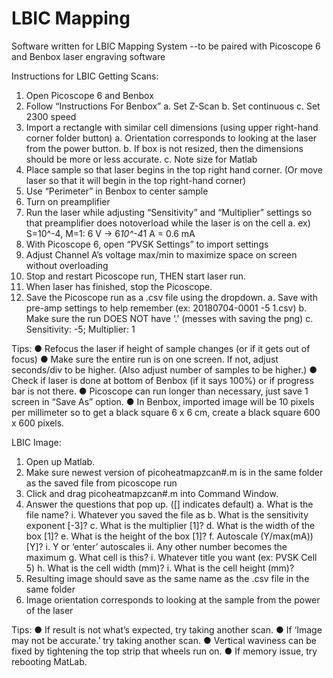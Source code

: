 # LBIC Mapping
Software written for LBIC Mapping System
  --to be paired with Picoscope 6 and Benbox laser engraving software

Instructions for LBIC
Getting Scans:
1. Open Picoscope 6 and Benbox
2. Follow “Instructions For Benbox”
  a. Set Z-Scan
  b. Set continuous
  c. Set 2300 speed
3. Import a rectangle with similar cell dimensions (using upper right-hand corner folder button)
  a. Orientation corresponds to looking at the laser from the power button.
  b. If box is not resized, then the dimensions should be more or less accurate.
  c. Note size for Matlab
4. Place sample so that laser begins in the top right hand corner. (Or move laser so that it will begin in the top right-hand corner)
5. Use “Perimeter” in Benbox to center sample
6. Turn on preamplifier
7. Run the laser while adjusting “Sensitivity” and “Multiplier” settings so that preamplifier does notoverload while the laser is on the cell
  a. ex) S=10^-4, M=1: 6 V → 6*10^-4*1 A = 0.6 mA
8. With Picoscope 6, open “PVSK Settings” to import settings
9. Adjust Channel A’s voltage max/min to maximize space on screen without overloading
10. Stop and restart Picoscope run, THEN start laser run.
11. When laser has finished, stop the Picoscope.
12. Save the Picoscope run as a .csv file using the dropdown.
  a. Save with pre-amp settings to help remember (ex: 20180704-0001 -5 1.csv)
  b. Make sure the run DOES NOT have ‘.’ (messes with saving the png)
  c. Sensitivity: -5; Multiplier: 1
 
 Tips:
● Refocus the laser if height of sample changes (or if it gets out of focus)
● Make sure the entire run is on one screen. If not, adjust seconds/div to be higher. (Also adjust number of samples to be higher.)
● Check if laser is done at bottom of Benbox (if it says 100%) or if progress bar is not there.
● Picoscope can run longer than necessary, just save 1 screen in “Save As” option.
● In Benbox, imported image will be 10 pixels per millimeter so to get a black square 6 x 6 cm, create a black square 600 x 600 pixels.

LBIC Image:
1. Open up Matlab.
2. Make sure newest version of picoheatmapzcan#.m is in the same folder as the saved file from picoscope run
3. Click and drag picoheatmapzcan#.m into Command Window.
4. Answer the questions that pop up. ([] indicates default)
  a. What is the file name?
    i. Whatever you saved the file as
  b. What is the sensitivity exponent [-3]?
  c. What is the multiplier [1]?
  d. What is the width of the box [1]?
  e. What is the height of the box [1]?
  f. Autoscale (Y/max(mA)) [Y]?
    i. Y or ‘enter’ autoscales
    ii. Any other number becomes the maximum
  g. What cell is this?
    i. Whatever title you want (ex: PVSK Cell 5)
  h. What is the cell width (mm)?
  i. What is the cell height (mm)?
5. Resulting image should save as the same name as the .csv file in the same folder
6. Image orientation corresponds to looking at the sample from the power of the laser

Tips:
● If result is not what’s expected, try taking another scan.
● If ‘Image may not be accurate.’ try taking another scan.
● Vertical waviness can be fixed by tightening the top strip that wheels run on.
● If memory issue, try rebooting MatLab.
